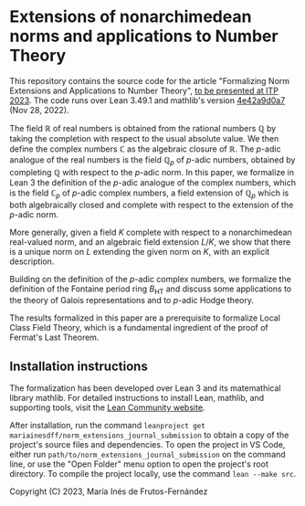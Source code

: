 # Extensions of nonarchimedean norms and applications to Number Theory

This repository contains the source code for the article "Formalizing Norm Extensions and Applications to Number Theory", [to be presented at ITP 2023](https://mizar.uwb.edu.pl/ITP2023/). The code runs over Lean 3.49.1 and mathlib's version [4e42a9d0a7](https://github.com/leanprover-community/mathlib/tree/4e42a9d0a79d151ee359c270e498b1a00cc6fa4e) (Nov 28, 2022).

The field $\mathbb{R}$ of real numbers is obtained from the rational numbers 
$\mathbb{Q}$ by taking the completion with respect to the usual absolute value. We then define the complex numbers $\mathbb{C}$ as the algebraic closure of $\mathbb{R}$. The $p$-adic analogue of the real numbers is the field $\mathbb{Q}_p$ of $p$-adic numbers, obtained by completing $\mathbb{Q}$ with respect to the $p$-adic norm. In this paper, we formalize in Lean 3 the definition of the $p$-adic analogue of the complex numbers, which is the field $\mathbb{C}_p$ of $p$-adic complex numbers, a field extension of $\mathbb{Q}_p$ which is both algebraically closed and complete with respect to the extension of the  $p$-adic norm.

More generally, given a field $K$ complete with respect to a nonarchimedean real-valued norm, and an algebraic field extension  $L/K$, we show that there is a unique norm on $L$ extending the given norm on $K$, with an explicit description.

Building on the definition of the $p$-adic complex numbers, we formalize the definition of the Fontaine period ring $B_{\text{HT}}$ and discuss some applications to the theory of Galois representations and to $p$-adic Hodge theory.

The results formalized in this paper are a prerequisite to formalize Local Class Field Theory, which is a fundamental ingredient of the proof of Fermat's Last Theorem.

## Installation instructions
The formalization has been developed over Lean 3 and its matemathical library mathlib. For detailed instructions to install Lean, mathlib, and supporting tools, visit the [Lean Community website](https://leanprover-community.github.io/get_started.html).

After installation, run the command `leanproject get mariainesdff/norm_extensions_journal_submission` to obtain a copy of the project's source files and dependencies. To open the project in VS Code, either run `path/to/norm_extensions_journal_submission` on the command line, or use the "Open Folder" menu option to open the project's root directory. To compile the project locally, use the command `lean --make src`.

Copyright (C) 2023, María Inés de Frutos-Fernández
